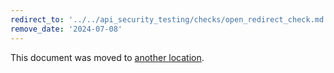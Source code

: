 ```yaml
---
redirect_to: '../../api_security_testing/checks/open_redirect_check.md'
remove_date: '2024-07-08'
---
```


This document was moved to [another location](../../api_security_testing/checks/open_redirect_check.md).

<!-- This redirect file can be deleted after <2024-07-08>. -->
<!-- Redirects that point to other docs in the same project expire in three months. -->
<!-- Redirects that point to docs in a different project or site (for example, link is not relative and starts with `https:`) expire in one year. -->
<!-- Before deletion, see: https://docs.gitlab.com/ee/development/documentation/redirects.html -->